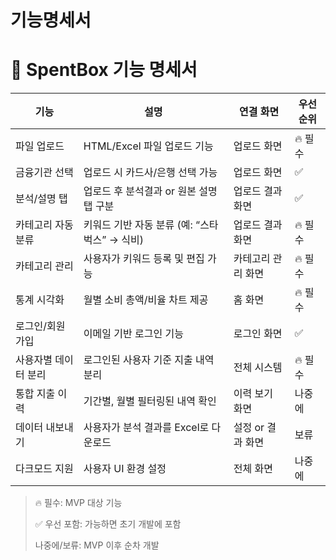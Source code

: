 # 기능명세서

# 🧩 SpentBox 기능 명세서

| 기능 | 설명 | 연결 화면 | 우선순위 |
| --- | --- | --- | --- |
| 파일 업로드 | HTML/Excel 파일 업로드 기능 | 업로드 화면 | 🔥 필수 |
| 금융기관 선택 | 업로드 시 카드사/은행 선택 가능 | 업로드 화면 | ✅ |
| 분석/설명 탭 | 업로드 후 분석결과 or 원본 설명 탭 구분 | 업로드 결과 화면 | ✅ |
| 카테고리 자동 분류 | 키워드 기반 자동 분류 (예: “스타벅스” → 식비) | 업로드 결과 화면 | 🔥 필수 |
| 카테고리 관리 | 사용자가 키워드 등록 및 편집 가능 | 카테고리 관리 화면 | 🔥 필수 |
| 통계 시각화 | 월별 소비 총액/비율 차트 제공 | 홈 화면 | 🔥 필수 |
| 로그인/회원가입 | 이메일 기반 로그인 기능 | 로그인 화면 | ✅ |
| 사용자별 데이터 분리 | 로그인된 사용자 기준 지출 내역 분리 | 전체 시스템 | 🔥 필수 |
| 통합 지출 이력 | 기간별, 월별 필터링된 내역 확인 | 이력 보기 화면 | 나중에 |
| 데이터 내보내기 | 사용자가 분석 결과를 Excel로 다운로드 | 설정 or 결과 화면 | 보류 |
| 다크모드 지원 | 사용자 UI 환경 설정 | 전체 화면 | 나중에 |

> 🔥 필수: MVP 대상 기능
> 
> 
> ✅ 우선 포함: 가능하면 초기 개발에 포함
> 
> 나중에/보류: MVP 이후 순차 개발
>